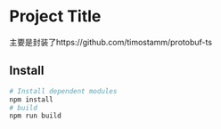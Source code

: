 # Project Title

主要是封装了https://github.com/timostamm/protobuf-ts

## Install

```bash
# Install dependent modules
npm install
# build
npm run build
```

